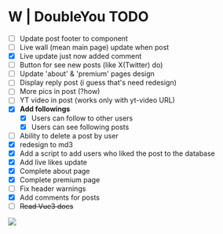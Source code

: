 # W | DoubleYou TODO
- [ ] Update post footer to component
- [ ] Live wall (mean main page) update when post
- [x] Live update just now added comment
- [ ] Button for see new posts (like X(Twitter) do)
- [ ] Update 'about' & 'premium' pages design
- [ ] Display reply post (i guess that's need redesign)
- [ ] More pics in post (?how)
- [ ] YT video in post (works only with yt-video URL)
- [x] **Add followings**
	- [x] Users can follow to other users
	- [x] Users can see following posts
- [ ] Ability to delete a post by user
- [x] redesign to md3
- [x] Add a script to add users who liked the post to the database
- [x] Add live likes update
- [x] Complete about page
- [x] Complete premium page
- [ ] Fix header warnings
- [x] Add comments for posts
- [ ] ~~Read Vue3 docs~~

![](https://i.ibb.co/NVfpHCY/ch9pe0fru0ec1-Custom.png)
